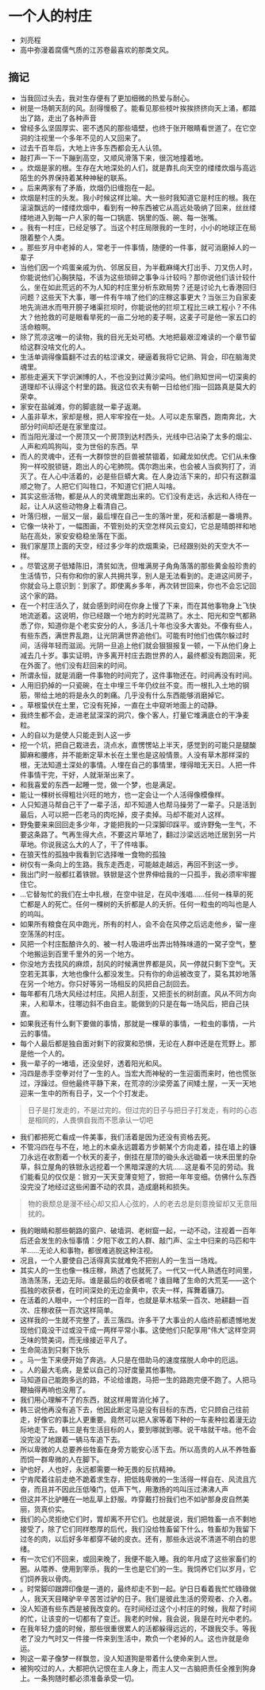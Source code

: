 # 一个人的村庄

- 刘亮程
- 高中弥漫着腐儒气质的江苏卷最喜欢的那类文风。


## 摘记

- 当我回过头去，我对生存便有了更加细微的热爱与耐心。
- 树是一场朝天刮的风。刮得慢极了。能看见那些枝叶挨挨挤挤向天上涌，都踏出了路，走出了各种声音
- 曾经多么坚固厚实、密不透风的那些墙壁，也终于张开眼睛看世道了。在它空洞的注视里一个多年不见的人又回来了。
- 过去千百年后，大地上许多东西都会无人认领。
- 敲打声一下一下蹦到高空，又顺风滑落下来，很沉地撞着地。
- 。炊烟是家的根。生存在大地深处的人们，就是靠扎向天空的缕缕炊烟与高远陌生的外界保持着某种神秘的联系。
- 。后来两家有了矛盾，炊烟仍旧缠抱在一起。
- 炊烟是村庄的头发。我小时候这样比喻。大一些时我知道它是村庄的根。我在滚滚飘远的一缕缕炊烟中，看到有一种东西被它从高远处吸纳了回来，丝丝缕缕地进入到每一户人家的每一口锅底、锅里的饭、碗、每一张嘴。
- 。我有一村庄，已经足够了。当这个村庄局限我的一生时，小小的地球正在局限着整个人类。
- 。那些岁月中老掉的人，常老于一件事情，随便的一件事，就可消磨掉人的一辈子
- 当他们因一个鸡蛋亲戚为仇、邻居反目，为半截麻绳大打出手、刀叉伤人时，你能说他们心胸狭隘，不该为这些琐碎之事争斗计较吗？那你说他们该计较什么，坐在如此荒远的不为人知的村庄里分析东欧局势？还是讨论九七香港回归问题？这些天下大事，哪一件有牛啃了他们的庄稼这事更大？当张三为自家麦地先淌进水而甩开膀子堵渠拦坝时，你能说他的拦坝工程比三峡工程小？不伟大？他抢救的可是眼看旱死的一亩二分地的麦子啊，这麦子可是他一家五口的活命粮啊。
- 除了荒凉这唯一的读物，我的目光无处可栖。大地把最艰涩难读的一个章节留给这群没啥文化的人。
- 生活单调得像篇翻不过去的枯涩课文，硬逼着我将它记熟、背会，印在脑海灵魂里。
- 那些走遍天下学识渊博的人，不也没到过黄沙梁吗。他们熟知世间一切深奥的道理却不认得这个村里的路。我这位农夫有朝一日给他们指一回路真是莫大的荣幸。
- 家安在盐碱滩，你的脚底就一辈子返潮。
- 人虽非草木，家却是根，把人牢牢拴在一处。人可以走东窜西，跑南奔北，大部分时间却还是在家里度过。
- 而当阳光漫过一个房顶又一个房顶到达村西头，光线中已沾染了太多的烟尘、人声和鸡鸣狗叫，变为世俗的东西。早
- 而人的灵魂中，还有一大群惊世的巨兽被禁锢着，如藏龙如伏虎。它们从未像狗一样咬脱锁链，跑出人的心宅肺院。偶尔跑出来，也会被人当疯狗打了，消灭了。在人心中活着的，必是些巨蟒大禽。在人身边活下来的，却只有这群温顺之物了。人把它们叫牲口，不知道它们把人叫啥。
- 其实这些活物，都是从人的灵魂里跑出来的。它们没有走远，永远和人待在一起，让人从这些动物身上看清自己。
- 叶落归根，一层又一层，最后埋在自己一生的落叶里，死和活都是一番境界。
- 它像一块补丁，一幅图画，不管别处的天空怎样风云变幻，它总是晴朗祥和地贴在高处，家安安稳稳坐落在下面。
- 我们家屋顶上面的天空，经过多少年的炊烟熏染，已经跟别处的天空大不一样。
- 。尽管这房子低矮陈旧，清贫如洗，但堆满房子角角落落的那些黄金般珍贵的生活情节，只有你和你的家人共拥共享，别人是无法看到的。走进这间房子，你就会马上意识到：到家了。即使离乡多年，再次转世回来，你也不会忘记回这个家的路。
- 在一个村庄活久了，就会感到时间在你身上慢了下来，而在其他事物身上飞快地流逝着。这说明，你已经跟一个地方的时光混熟了。水土、阳光和空气都熟悉了你，知道你是个老实安分的人，多活几十年也没多大害处。不像有些人，有些东西，满世界乱跑，让光阴满世界追他们。可能有时他们也偶尔躲过时间，活得年轻而滋润。光阴一旦追上他们就会狠狠报复一顿，一下从他们身上减去几十岁。事实证明，许多离开村庄去跑世界的人，最终都没有跑回来，死在外面了。他们没有赶回来的时间。
- 所谓永恒，就是消磨一件事物的时间完了，这件事物还在。时间再没有时间。
- 人用旧扔掉的一只瓷碗，在土中埋三千年仍纹丝不变。而一根扎入土地的钢筋，带给土地的将是永久的刺痛。几乎没有什么东西能够消磨掉它。
- 。草根蛰伏在土里，它没有死掉，一直在土中窥听地面上的动静。
- 我终生都不会，走进老鼠深深的洞穴，像个客人，打量它堆满底仓的干净麦粒。
- 人的自以为是使人只能走到人这一步
- 挖一个坑，把自己栽进去，浇点水，直愣愣站上半天，感觉到的可能只是腿酸脚麻和腰疼，并不能断定草木长在土里也是这般情景。人没有草木那样深的根，无法知道土深处的事情。人埋在自己的事情里，埋得暗无天日。人把一件件事情干完，干好，人就渐渐出来了。
- 和我喜爱的东西一起睡一觉，做一个梦，也是满足。
- 能让一棵树长得粗壮兴旺的地方，也一定会让一个人活得像模像样。
- 人只知道马帮自己干了一辈子活，却不知道人也帮马操劳了一辈子。只是活到最后，人可以把一匹老马的肉吃掉，皮子卖掉。马却不能对人这样。
- 野兔要来来回回走多少年，才能把我的一只深脚印踩平。或许野兔一生气，不要这条路了。气再生得大点，不要这片草地了，翻过沙梁远远地迁居到另一片草地。你说我这么大的人了，干了件啥事。
- 在狼天性的孤独中我看到它选择唯一食物的孤独
- 树仅有一条向上的生路。我东走西走，可能越走越远，再回不到这一步。
- 我出门时一般都扛着铁锨。铁锨是这个世界伸给我的一只孤手，我必须牢牢握住它。
- …它替匆忙的我们在土中扎根，在空中驻足，在风中浅唱……任何一株草的死亡都是人的死亡。任何一棵树的夭折都是人的夭折。任何一粒虫的呜叫也是人的呜叫。
- 如果所有粮食在风中跑光，所有的村人，会不会在风停之后远走他乡，留一座空荡荡的村庄。
- 风把一个村庄酝酿许久的、被一村人吸进呼出弄出特殊味道的一窝子空气，整个地搬运到百里千里外的另一个地方。
- 你没地方去找风的麻烦，刮风的时候满世界都是风，风一停就只剩下空气。天空若无其事，大地也像什么都没发生。只有你的命运被改变了，莫名其妙地落在另一个地方。你只好等另一场相反的风把自己刮回去。
- 每年都有几场大风经过村庄。风把人刮歪，又把歪长的树刮直。风从不同方向来，人和草木，往哪边斜不由自主。能做到的只是在每一场风后，把自己扶直。
- 如果我还有什么剩下要做的事情，那就是一棵草的事情，一粒虫的事情，一片云的事情。
- 每个人最后都是独自面对剩下的寂寞和恐惧，无论在人群中还是在荒野上。那是他一个人的。
- 我一辈子的一堵墙，还没垒好，透着阳光和风。
- 冯四是赤手空拳对付了一生的人。当宏大而神秘的一生迎面而来时，他也慌张过，浮躁过。但他最终平静下来，在荒凉的沙梁旁盖了间矮土屋，一天一天地迎来一生中的所有日子，又一个个打发走。
> 日子是打发走的，不是过完的。但过完的日子与把日子打发走，有时的心态是相同的，人畏惧自我而不愿承认一切吧
- 我们都把死亡看成一件美事，我们活着是因为还没有资格去死。
- 不管冯四在与不在，地上的木桌永远踱着方步朝某个方向走着，挂在墙上的镰刀永远在收割着一个秋天的麦子，倒挂在屋顶的锄头永远锄着一块禾田里的杂草，斜立屋角的铁锨永远挖着一个黑暗深邃的大坑……这是看不见的劳动。我们能看见的仅仅是：锨刃一天天变薄变短了，锨把一年年变细。仿佛什么东西没完没了地经过这些闲置不动的农具，造成磨耗和损失。
> 物的衰颓总是漫不经心却又扣人心弦的，人的老去总是刻意挽留却又无意阻扰的。
- 我的眼睛和那些朝路的窗户、破墙洞、老树窟一起，一动不动，注视着一百年后还会发生的永恒事情：夕阳下收工的人群、敲门声、尘土中归来的马匹和牛羊……无论人和事物，都很难逃脱这种注视。
- 况且，一个人要使自己活得真实就难免不把别人的一生当一场戏。
- 其实人的一生也像一株庄稼，熟透了也就死了。一代又一代人熟透在时间里，浩浩荡荡，无边无际。谁是最后的收获者呢？谁目睹了生命的大荒芜——这个孤独的收获者，在时间深处的无边金黄中，农夫一样，挥舞着镰刀。
- 在活着的人眼中，一个村庄的一百年，也就是草木枯荣一百次、地耕翻一百次、庄稼收获一百次这样简单。
- 这样我的一生就不完整了，丢三落四。许多干了大事业的人临终前都遗憾地发现他们竟没干过或没干成一两样平常小事。这使他们只配享用“伟大”这样空洞乏味的赞美词，而无缘接近平凡了。
- 生命简洁到只剩下快乐
- 。马一生下来便开始了奔逃。人只是在借助马的速度摆脱人命中的厄运。
- 。人的最大毛病，是爱以自己的习好度量其他事物。
- 马知道自己能跑多远的路，不论给谁跑，马把一生的路跑完便不跑了。人把马鞭抽得再响也没用了。
- 我们用心理解不了的东西，就这样用胃消化掉了。
- 韩三说他再没有追下去，他因此断定马是没有目标的东西，它只顾自己往前走，好像它的事比人更重要。竟然可以把人家等着下种的一车麦种拉着漫无边际地走下去。韩三是有生活目标的人，要到哪就到哪。说干啥就干啥。他不会没完没了地跟着一辆马车追下去。
- 所以卑微的人总要养些牲畜在身旁方能安心活下去。所以高贵的人从不养牲畜而饲一群卑微的人在脚下。
- 驴也好，人也好，永远都需要一种无畏的反抗精神。
- 宁肯爬着往前走绝不跪着求生存，把低贱卑微的一生活得一样自在、风流且亢奋，而且并不因此压低嗓门，低声下气，用激扬的呜叫压过沸沸人声
- 但这并不比驴睡在一地乱草上舒服。咋穿戴打扮我们也不如驴那身皮自然美丽，货真价实。
- 我们的心灵拒绝它们时，胃却离不开它们。也就是说，我们把牲畜一点不剩地接受了，除了它们同样憨厚的后代，我们没给牲畜留下什么，牲畜却为我留下过冬的肉，以后好多年都穿不破的皮衣。还有，那些永远说不清道不明白的思绪。
- 有一次它们不回来，或回来晚了，我便不能入睡。我的年月成了这些家畜们的圈。从喂养、使用到宰杀，我的一生也是它们的一生。我饲养它们以岁月，它们饲养我以骨肉。
- 。时常脚印跟蹄印像是一道的，最终却走不到一起。驴日日看着我忙忙碌碌做人，我天天目睹驴辛辛苦苦过驴的日子。我们是彼此生活的旁观者、介入者。
- 没人知道有些东西是被我改变的。在时间经过这个小村庄的时候，我帮了时间的忙，让该变的一切都有了变迁。我老的时候，我会说，我是在时光中老的。
- 在我年轻力盛的时候，那些很重很累人的活都躲得远远的，不跟我交手。等我老了没力气时又一件接一件来到生活中，欺负一个老掉的人。这也许就是命运。
- 狗这一辈子像梦一样飘忽，没人知道狗是带着什么使命来到人世。
- 被狗咬过的人，大都把仇记恨在主人身上，而主人又一古脑把责任全推到狗身上。一条狗随时都必须准备承受一切。